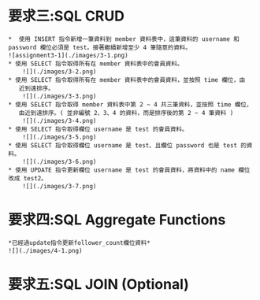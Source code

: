 # 要求三:SQL CRUD
    *  使用 INSERT 指令新增一筆資料到 member 資料表中，這筆資料的 username 和 password 欄位必須是 test。接著繼續新增至少 4 筆隨意的資料。
    ![assignment3-1](./images/3-1.png)
    * 使用 SELECT 指令取得所有在 member 資料表中的會員資料。
        ![](./images/3-2.png)
    * 使用 SELECT 指令取得所有在 member 資料表中的會員資料，並按照 time 欄位，由
       近到遠排序。
        ![](./images/3-3.png)
    * 使用 SELECT 指令取得 member 資料表中第 2 ~ 4 共三筆資料，並按照 time 欄位，
       由近到遠排序。( 並非編號 2、3、4 的資料，而是排序後的第 2 ~ 4 筆資料 )
        ![](./images/3-4.png)
    * 使用 SELECT 指令取得欄位 username 是 test 的會員資料。
        ![](./images/3-5.png)
    * 使用 SELECT 指令取得欄位 username 是 test、且欄位 password 也是 test 的資料。
        ![](./images/3-6.png)
    * 使用 UPDATE 指令更新欄位 username 是 test 的會員資料，將資料中的 name 欄位
    改成 test2。
        ![](./images/3-7.png)
# 要求四:SQL Aggregate Functions
    *已經過update指令更新follower_count欄位資料*
    ![](./images/4-1.png)
# 要求五:SQL JOIN (Optional)
